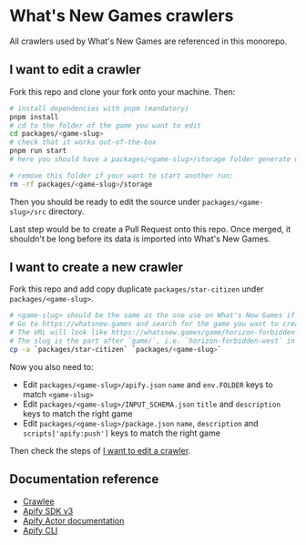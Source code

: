# What's New Games crawlers

All crawlers used by What's New Games are referenced in this monorepo.

## I want to edit a crawler

Fork this repo and clone your fork onto your machine. Then:

```sh
# install dependencies with pnpm (mandatory)
pnpm install
# cd to the folder of the game you want to edit
cd packages/<game-slug>
# check that it works out-of-the-box
pnpm run start
# here you should have a packages/<game-slug>/storage folder generate with the result of the crawler

# remove this folder if your want to start another run:
rm -rf packages/<game-slug>/storage
```

Then you should be ready to edit the source under `packages/<game-slug>/src` directory.

Last step would be to create a Pull Request onto this repo.
Once merged, it shouldn't be long before its data is imported into What's New Games.

## I want to create a new crawler

Fork this repo and add copy duplicate `packages/star-citizen` under `packages/<game-slug>`.

```sh
# <game-slug> should be the same as the one use on What's New Games if possible
# Go to https://whatsnew.games and search for the game you want to create a crawler for
# The URL will look like https://whatsnew.games/game/horizon-forbidden-west
# The slug is the part after `game/`, i.e. `horizon-forbidden-west` in this case
cp -a `packages/star-citizen` `packages/<game-slug>`
```

Now you also need to:

- Edit `packages/<game-slug>/apify.json` `name` and `env.FOLDER` keys to match `<game-slug>`
- Edit `packages/<game-slug>/INPUT_SCHEMA.json` `title` and `description` keys to match the right game
- Edit `packages/<game-slug>/package.json` `name`, `description` and `scripts['apify:push']` keys to match the right game

Then check the steps of [I want to edit a crawler](#i-want-to-edit-a-crawler).

## Documentation reference

- [Crawlee](https://crawlee.dev)
- [Apify SDK v3](https://sdk.apify.com)
- [Apify Actor documentation](https://docs.apify.com/actor)
- [Apify CLI](https://docs.apify.com/cli)
